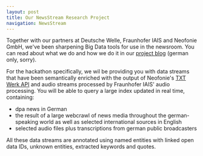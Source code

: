 ```yaml
---
layout: post
title: Our NewsStream Research Project
navigation: NewsStream
---
```


Together with our partners at Deutsche Welle, Fraunhofer IAIS and Neofonie GmbH, we've been sharpening Big Data tools for use in the newsroom. You can read about what we do and how we do it in our [project blog](http://newsstreamproject.org/) (german only, sorry).

For the hackathon specifically, we wil be providing you with data streams that have been semantically enriched with the output of Neofonie's [TXT Werk API](http://txtwerk.de/) and audio streams processed by Fraunhofer IAIS' audio processing. You will be able to query a large index updated in real time, containing:

  * dpa news in German 
  * the result of a large webcrawl of news media throughout the german-speaking world as well as selected international sources in English
  * selected audio files plus transcriptions from german public broadcasters
  
All these data streams are annotated using named entities with linked open data IDs, unknown entities, extracted keywords and quotes. 
